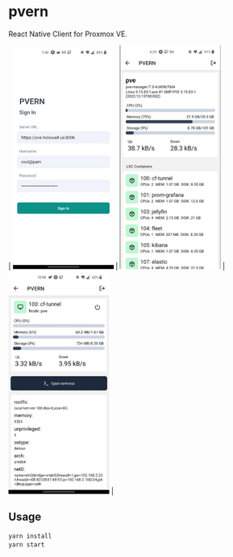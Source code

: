 # pvern
React Native Client for Proxmox VE. 

| <img src="assets/login.jpg" alt="login screen" width="200"/> | <img src="assets/node-overview.jpg" alt="node overview" width="200"/> | <img src="assets/container-screen.jpg" alt="container view" width="200"/> |

## Usage
```sh
yarn install
yarn start
```
